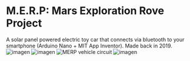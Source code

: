 # M.E.R.P: Mars Exploration Rove Project
A solar panel powered electric toy car that connects via bluetooth to your smartphone (Arduino Nano + MIT App Inventor). Made back in 2019.
![imagen](https://user-images.githubusercontent.com/13150712/132242382-e7fb0033-58fb-4f66-8d58-293835fba049.png)
![imagen](https://user-images.githubusercontent.com/13150712/132242415-76016ba9-c64e-46a2-bc38-49f568c233f8.png)
![MERP vehicle circuit](https://user-images.githubusercontent.com/13150712/132242449-a1560bd4-7f0f-491e-8322-6e05e7aa1214.jpg)
![imagen](https://user-images.githubusercontent.com/13150712/132242541-14f4f310-2ca6-4b3f-aecc-1a2a5c844422.png)
